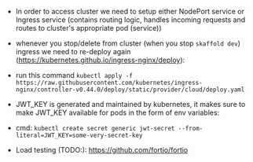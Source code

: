 - In order to access cluster we need to setup either NodePort service or Ingress service (contains routing logic, handles incoming requests and routes to cluster's appropriate pod (service))

- whenever you stop/delete from cluster (when you stop `skaffold dev`) ingress we need to re-deploy again (https://kubernetes.github.io/ingress-nginx/deploy):

- run this command `kubectl apply -f https://raw.githubusercontent.com/kubernetes/ingress-nginx/controller-v0.44.0/deploy/static/provider/cloud/deploy.yaml`

- JWT_KEY is generated and maintained by kubernetes, it makes sure to make JWT_KEY available for pods in the form of env variables:

- cmd: `kubectl create secret generic jwt-secret --from-literal=JWT_KEY=some-very-secret-key`

- Load testing (TODO:): https://github.com/fortio/fortio
